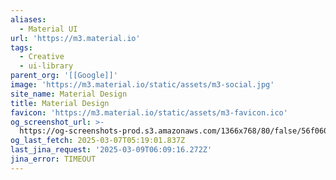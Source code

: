 ```yaml
---
aliases:
  - Material UI
url: 'https://m3.material.io'
tags:
  - Creative
  - ui-library
parent_org: '[[Google]]'
image: 'https://m3.material.io/static/assets/m3-social.jpg'
site_name: Material Design
title: Material Design
favicon: 'https://m3.material.io/static/assets/m3-favicon.ico'
og_screenshot_url: >-
  https://og-screenshots-prod.s3.amazonaws.com/1366x768/80/false/56f060d26c0d011a63735a0d1e9c3359dac35ad71d2f7b52a923ef3feec3055a.jpeg
og_last_fetch: 2025-03-07T05:19:01.837Z
last_jina_request: '2025-03-09T06:09:16.272Z'
jina_error: TIMEOUT
---
```


